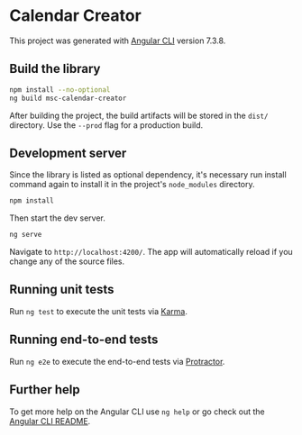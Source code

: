 # Calendar Creator

This project was generated with [Angular CLI](https://github.com/angular/angular-cli) version 7.3.8.

## Build the library

```bash
npm install --no-optional
ng build msc-calendar-creator
```

After building the project, the build artifacts will be stored in the `dist/` directory. Use the `--prod` flag for a production build.

## Development server

Since the library is listed as optional dependency, it's necessary run install command again to install it in the project's `node_modules` directory.

```bash
npm install
```

Then start the dev server.

```bash
ng serve
```

Navigate to `http://localhost:4200/`. The app will automatically reload if you change any of the source files.

## Running unit tests

Run `ng test` to execute the unit tests via [Karma](https://karma-runner.github.io).

## Running end-to-end tests

Run `ng e2e` to execute the end-to-end tests via [Protractor](http://www.protractortest.org/).

## Further help

To get more help on the Angular CLI use `ng help` or go check out the [Angular CLI README](https://github.com/angular/angular-cli/blob/master/README.md).
